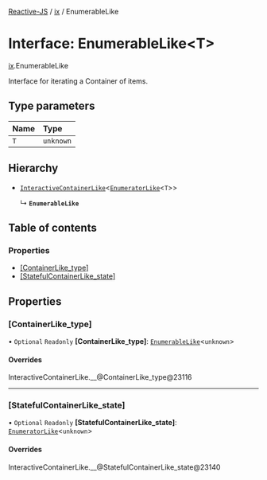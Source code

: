 [Reactive-JS](../README.md) / [ix](../modules/ix.md) / EnumerableLike

# Interface: EnumerableLike<T\>

[ix](../modules/ix.md).EnumerableLike

Interface for iterating a Container of items.

## Type parameters

| Name | Type |
| :------ | :------ |
| `T` | `unknown` |

## Hierarchy

- [`InteractiveContainerLike`](ix.InteractiveContainerLike.md)<[`EnumeratorLike`](ix.EnumeratorLike.md)<`T`\>\>

  ↳ **`EnumerableLike`**

## Table of contents

### Properties

- [[ContainerLike\_type]](ix.EnumerableLike.md#[containerlike_type])
- [[StatefulContainerLike\_state]](ix.EnumerableLike.md#[statefulcontainerlike_state])

## Properties

### [ContainerLike\_type]

• `Optional` `Readonly` **[ContainerLike\_type]**: [`EnumerableLike`](ix.EnumerableLike.md)<`unknown`\>

#### Overrides

InteractiveContainerLike.\_\_@ContainerLike\_type@23116

___

### [StatefulContainerLike\_state]

• `Optional` `Readonly` **[StatefulContainerLike\_state]**: [`EnumeratorLike`](ix.EnumeratorLike.md)<`unknown`\>

#### Overrides

InteractiveContainerLike.\_\_@StatefulContainerLike\_state@23140
